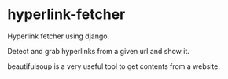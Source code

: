 hyperlink-fetcher
=================

Hyperlink fetcher using django.

Detect and grab hyperlinks from a given url and show it.

beautifulsoup is a very useful tool to get contents from a website.
